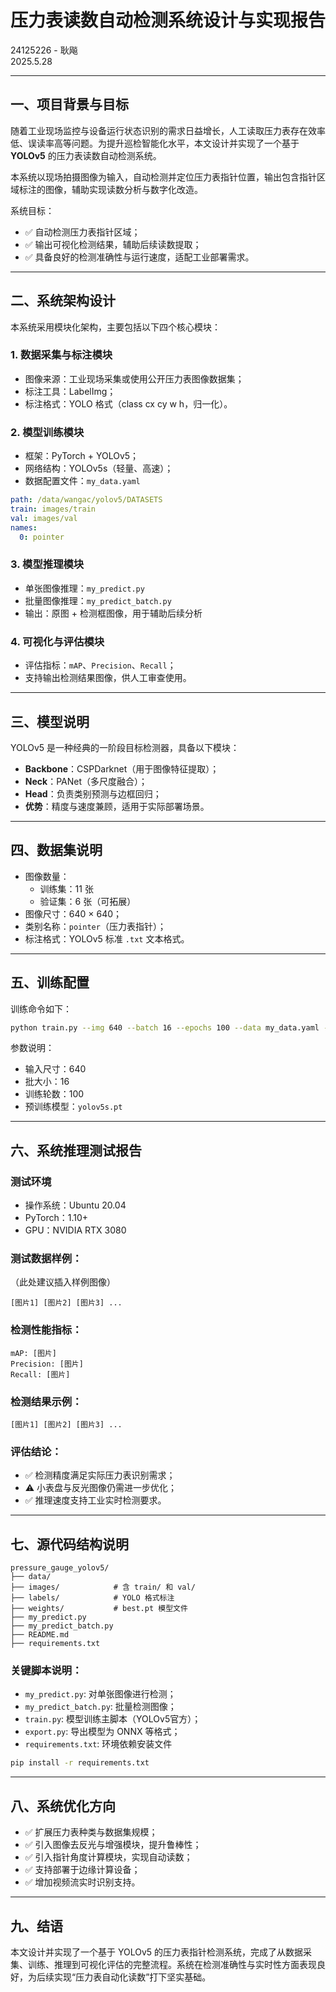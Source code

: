 # 压力表读数自动检测系统设计与实现报告  
24125226 - 耿飚  
2025.5.28  

---

## 一、项目背景与目标

随着工业现场监控与设备运行状态识别的需求日益增长，人工读取压力表存在效率低、误读率高等问题。为提升巡检智能化水平，本文设计并实现了一个基于 **YOLOv5** 的压力表读数自动检测系统。

本系统以现场拍摄图像为输入，自动检测并定位压力表指针位置，输出包含指针区域标注的图像，辅助实现读数分析与数字化改造。

系统目标：

- ✅ 自动检测压力表指针区域；
- ✅ 输出可视化检测结果，辅助后续读数提取；
- ✅ 具备良好的检测准确性与运行速度，适配工业部署需求。

---

## 二、系统架构设计

本系统采用模块化架构，主要包括以下四个核心模块：

### 1. 数据采集与标注模块

- 图像来源：工业现场采集或使用公开压力表图像数据集；
- 标注工具：LabelImg；
- 标注格式：YOLO 格式（class cx cy w h，归一化）。

### 2. 模型训练模块

- 框架：PyTorch + YOLOv5；
- 网络结构：YOLOv5s（轻量、高速）；
- 数据配置文件：`my_data.yaml`

```yaml
path: /data/wangac/yolov5/DATASETS
train: images/train
val: images/val
names:
  0: pointer
```

### 3. 模型推理模块

- 单张图像推理：`my_predict.py`
- 批量图像推理：`my_predict_batch.py`
- 输出：原图 + 检测框图像，用于辅助后续分析

### 4. 可视化与评估模块

- 评估指标：`mAP`、`Precision`、`Recall`；
- 支持输出检测结果图像，供人工审查使用。

---

## 三、模型说明

YOLOv5 是一种经典的一阶段目标检测器，具备以下模块：

- **Backbone**：CSPDarknet（用于图像特征提取）；
- **Neck**：PANet（多尺度融合）；
- **Head**：负责类别预测与边框回归；
- **优势**：精度与速度兼顾，适用于实际部署场景。

---

## 四、数据集说明

- 图像数量：
  - 训练集：11 张
  - 验证集：6 张（可拓展）
- 图像尺寸：640 × 640；
- 类别名称：`pointer`（压力表指针）；
- 标注格式：YOLOv5 标准 `.txt` 文本格式。

---

## 五、训练配置

训练命令如下：

```bash
python train.py --img 640 --batch 16 --epochs 100 --data my_data.yaml --weights yolov5s.pt --name pressure_pointer_detector
```

参数说明：

- 输入尺寸：640  
- 批大小：16  
- 训练轮数：100  
- 预训练模型：`yolov5s.pt`

---

## 六、系统推理测试报告

### 测试环境

- 操作系统：Ubuntu 20.04  
- PyTorch：1.10+  
- GPU：NVIDIA RTX 3080  

### 测试数据样例：

（此处建议插入样例图像）

```
[图片1] [图片2] [图片3] ...
```

### 检测性能指标：

```
mAP: [图片]  
Precision: [图片]  
Recall: [图片]
```

### 检测结果示例：

```
[图片1] [图片2] [图片3] ...
```

### 评估结论：

- ✅ 检测精度满足实际压力表识别需求；
- ⚠️ 小表盘与反光图像仍需进一步优化；
- ✅ 推理速度支持工业实时检测要求。

---

## 七、源代码结构说明

```
pressure_gauge_yolov5/
├── data/
├── images/            # 含 train/ 和 val/
├── labels/            # YOLO 格式标注
├── weights/           # best.pt 模型文件
├── my_predict.py
├── my_predict_batch.py
├── README.md
├── requirements.txt
```

### 关键脚本说明：

- `my_predict.py`: 对单张图像进行检测；
- `my_predict_batch.py`: 批量检测图像；
- `train.py`: 模型训练主脚本（YOLOv5官方）；
- `export.py`: 导出模型为 ONNX 等格式；
- `requirements.txt`: 环境依赖安装文件

```bash
pip install -r requirements.txt
```

---

## 八、系统优化方向

- ✅ 扩展压力表种类与数据集规模；
- ✅ 引入图像去反光与增强模块，提升鲁棒性；
- ✅ 引入指针角度计算模块，实现自动读数；
- ✅ 支持部署于边缘计算设备；
- ✅ 增加视频流实时识别支持。

---

## 九、结语

本文设计并实现了一个基于 YOLOv5 的压力表指针检测系统，完成了从数据采集、训练、推理到可视化评估的完整流程。系统在检测准确性与实时性方面表现良好，为后续实现“压力表自动化读数”打下坚实基础。
